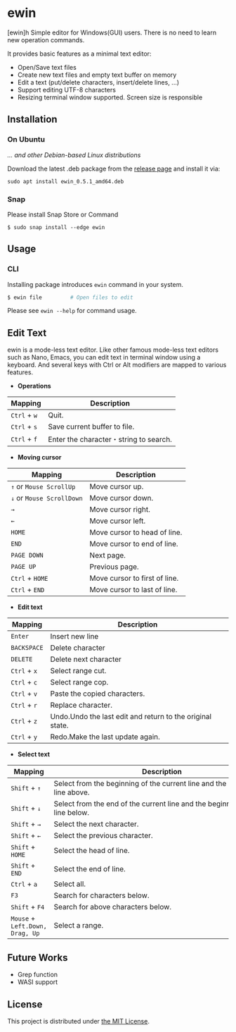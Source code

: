 ewin
====

[ewin]h Simple editor for Windows(GUI) users.
  There is no need to learn new operation commands.

It provides basic features as a minimal text editor:

- Open/Save text files
- Create new text files and empty text buffer on memory
- Edit a text (put/delete characters, insert/delete lines, ...)
- Support editing UTF-8 characters
- Resizing terminal window supported. Screen size is responsible

## Installation

### On Ubuntu

_... and other Debian-based Linux distributions_

Download the latest .deb package from the [release page](https://github.com/thinkingreed/ewin/releases) and install it via:

```
sudo apt install ewin_0.5.1_amd64.deb 
```

### Snap

Please install Snap Store or Command

```
$ sudo snap install --edge ewin
```

## Usage

### CLI

Installing package introduces `ewin` command in your system.

```sh
$ ewin file         # Open files to edit
```

Please see `ewin --help` for command usage.


## Edit Text

ewin is a mode-less text editor. Like other famous mode-less text editors such as Nano, Emacs, you can edit text in terminal window using a keyboard.
And several keys with Ctrl or Alt modifiers are mapped to various features.

- **Operations**

| Mapping                             | Description                        |
|-------------------------------------|------------------------------------|
| `Ctrl` + `w`                        | Quit.                              |
| `Ctrl` + `s`                        | Save current buffer to file.       |
| `Ctrl` + `f`                        | Enter the character・string to search.     |


- **Moving cursor**

| Mapping                             | Description                        |
|-------------------------------------|------------------------------------|
| `↑` or `Mouse ScrollUp`             | Move cursor up.                    |
| `↓` or `Mouse ScrollDown`           | Move cursor down.                  |
| `→`                                 | Move cursor right.                 |
| `←`                                 | Move cursor left.                  |
| `HOME`                              | Move cursor to head of line.       |
| `END`                               | Move cursor to end of line.        |
| `PAGE DOWN`                         | Next page.                         |
| `PAGE UP`                           | Previous page.                     |
| `Ctrl` + `HOME`                     | Move cursor to first of line.      |
| `Ctrl` + `END`                      | Move cursor to last of line.       |

- **Edit text**

| Mapping                 | Description               |
|-------------------------|---------------------------|
| `Enter`                 | Insert new line           |
| `BACKSPACE`             | Delete character          |
| `DELETE`                | Delete next character     |
| `Ctrl` + `x`            | Select range cut.         |
| `Ctrl` + `c`            | Select range cop.         |
| `Ctrl` + `v`            | Paste the copied characters.|
| `Ctrl` + `r`            | Replace character.|
| `Ctrl` + `z`            | Undo.Undo the last edit and return to the original state.|
| `Ctrl` + `y`            | Redo.Make the last update again.|


- **Select text**

| Mapping                 | Description               |
|-------------------------|----------------------------------------------------------------------------------|
| `Shift` + `↑`           | Select from the beginning of the current line and the end of the line above.     |
| `Shift` + `↓`           | Select from the end of the current line and the beginning of the line below.     |
| `Shift` + `→`           | Select the next character.　　　　　　　　　　　　　　　　　　　　　　　　　　 　　 　| 
| `Shift` + `←`           | Select the previous character.                                                   | 
| `Shift` + `HOME`        | Select the head of line.                                                         | 
| `Shift` + `END`         | Select the end of line.                                                          |
| `Ctrl` + `a`            | Select all.                                                                      | 
| `F3`                    | Search for characters below.     　　　　　                                       |
| `Shift` + `F4`          | Search for above characters below.　　　　　                                      |
| `Mouse` + `Left.Down, Drag, Up`    | Select a range.|

## Future Works

- Grep function
- WASI support

## License

This project is distributed under [the MIT License](./LICENSE.txt).
